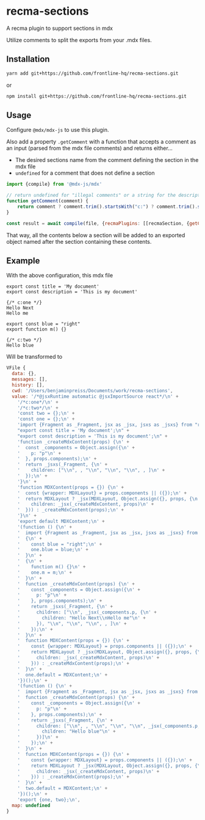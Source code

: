 # recma-sections
A recma plugin to support sections in mdx

Utilize comments to split the exports from your .mdx files.

## Installation

```bash
yarn add git+https://github.com/frontline-hq/recma-sections.git
```

or

```bash
npm install git+https://github.com/frontline-hq/recma-sections.git
```

## Usage

Configure `@mdx/mdx-js` to use this plugin.

Also add a property `.getComment` with a function that accepts a comment as an input (parsed from the mdx file comments) and returns either...

- The desired sections name from the comment defining the section in the mdx file
- `undefined` for a comment that does not define a section

```js
import {compile} from '@mdx-js/mdx'

// return undefined for "illegal comments" or a string for the description to be used from the comment.
function getComment(comment) {
    return comment ? comment.trim().startsWith("c:") ? comment.trim().slice(2) : undefined : undefined
}

const result = await compile(file, {recmaPlugins: [[recmaSection, {getComment: getComment}]]})
```

That way, all the contents below a section will be added to an exported object named after the section containing these contents.

## Example

With the above configuration, this mdx file

```mdx
export const title = 'My document'
export const description = 'This is my document'

{/* c:one */}
Hello Next
Hello me

export const blue = "right"
export function m() {}

{/* c:two */}
Hello blue
```

Will be transformed to

```js
VFile {
  data: {},
  messages: [],
  history: [],
  cwd: '/Users/benjaminpreiss/Documents/work/recma-sections',
  value: '/*@jsxRuntime automatic @jsxImportSource react*/\n' +
    '/*c:one*/\n' +
    '/*c:two*/\n' +
    'const two = {};\n' +
    'const one = {};\n' +
    'import {Fragment as _Fragment, jsx as _jsx, jsxs as _jsxs} from "react/jsx-runtime";\n' +
    "export const title = 'My document';\n" +
    "export const description = 'This is my document';\n" +
    'function _createMdxContent(props) {\n' +
    '  const _components = Object.assign({\n' +
    '    p: "p"\n' +
    '  }, props.components);\n' +
    '  return _jsxs(_Fragment, {\n' +
    '    children: ["\\n", , "\\n", "\\n", "\\n", , ]\n' +
    '  });\n' +
    '}\n' +
    'function MDXContent(props = {}) {\n' +
    '  const {wrapper: MDXLayout} = props.components || ({});\n' +
    '  return MDXLayout ? _jsx(MDXLayout, Object.assign({}, props, {\n' +
    '    children: _jsx(_createMdxContent, props)\n' +
    '  })) : _createMdxContent(props);\n' +
    '}\n' +
    'export default MDXContent;\n' +
    '(function () {\n' +
    '  import {Fragment as _Fragment, jsx as _jsx, jsxs as _jsxs} from "react/jsx-runtime";\n' +
    '  {\n' +
    '    const blue = "right";\n' +
    '    one.blue = blue;\n' +
    '  }\n' +
    '  {\n' +
    '    function m() {}\n' +
    '    one.m = m;\n' +
    '  }\n' +
    '  function _createMdxContent(props) {\n' +
    '    const _components = Object.assign({\n' +
    '      p: "p"\n' +
    '    }, props.components);\n' +
    '    return _jsxs(_Fragment, {\n' +
    '      children: ["\\n", _jsx(_components.p, {\n' +
    '        children: "Hello Next\\nHello me"\n' +
    '      }), "\\n", "\\n", "\\n", , ]\n' +
    '    });\n' +
    '  }\n' +
    '  function MDXContent(props = {}) {\n' +
    '    const {wrapper: MDXLayout} = props.components || ({});\n' +
    '    return MDXLayout ? _jsx(MDXLayout, Object.assign({}, props, {\n' +
    '      children: _jsx(_createMdxContent, props)\n' +
    '    })) : _createMdxContent(props);\n' +
    '  }\n' +
    '  one.default = MDXContent;\n' +
    '})();\n' +
    '(function () {\n' +
    '  import {Fragment as _Fragment, jsx as _jsx, jsxs as _jsxs} from "react/jsx-runtime";\n' +
    '  function _createMdxContent(props) {\n' +
    '    const _components = Object.assign({\n' +
    '      p: "p"\n' +
    '    }, props.components);\n' +
    '    return _jsxs(_Fragment, {\n' +
    '      children: ["\\n", , "\\n", "\\n", "\\n", _jsx(_components.p, {\n' +
    '        children: "Hello blue"\n' +
    '      })]\n' +
    '    });\n' +
    '  }\n' +
    '  function MDXContent(props = {}) {\n' +
    '    const {wrapper: MDXLayout} = props.components || ({});\n' +
    '    return MDXLayout ? _jsx(MDXLayout, Object.assign({}, props, {\n' +
    '      children: _jsx(_createMdxContent, props)\n' +
    '    })) : _createMdxContent(props);\n' +
    '  }\n' +
    '  two.default = MDXContent;\n' +
    '})();\n' +
    'export {one, two};\n',
  map: undefined
}
```